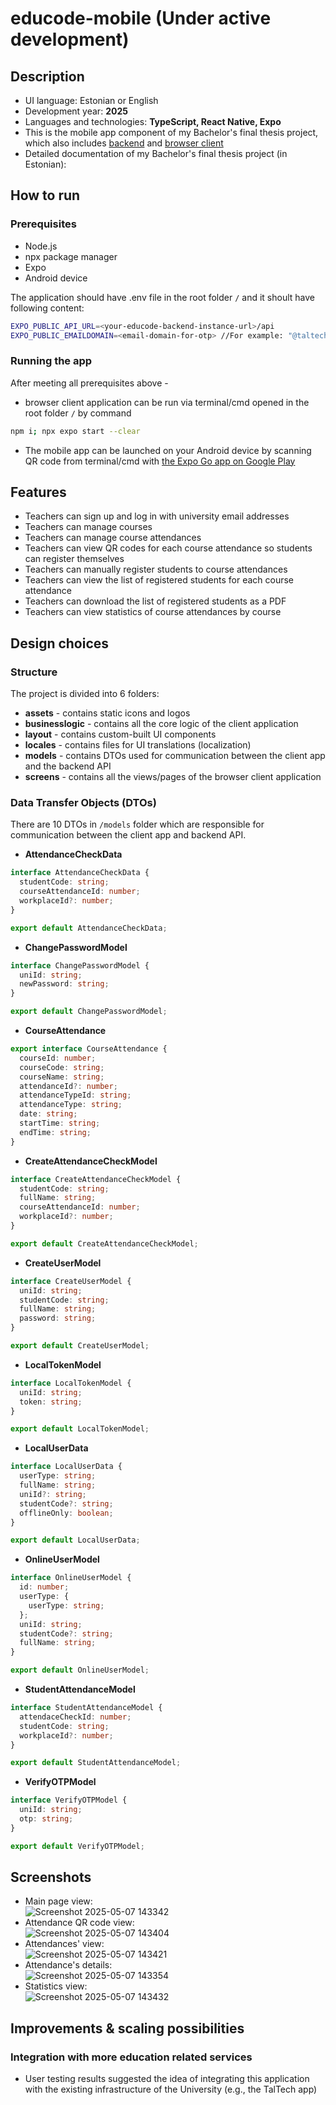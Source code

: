 # educode-mobile (Under active development)
## Description

* UI language: Estonian or English 
* Development year: **2025**
* Languages and technologies: **TypeScript, React Native, Expo**
* This is the mobile app component of my Bachelor's final thesis project, which also includes [backend](https://github.com/alaasmagi/educode-backend) and [browser client](https://github.com/alaasmagi/educode-web)
* Detailed documentation of my Bachelor's final thesis project (in Estonian):<link>

## How to run

### Prerequisites

* Node.js
* npx package manager
* Expo
* Android device

The application should have .env file in the root folder `/` and it shoult have following content:
```bash
EXPO_PUBLIC_API_URL=<your-educode-backend-instance-url>/api
EXPO_PUBLIC_EMAILDOMAIN=<email-domain-for-otp> //For example: "@taltech.ee"
```

### Running the app

After meeting all prerequisites above - 
* browser client application can be run via terminal/cmd opened in the root folder `/` by command
```bash
npm i; npx expo start --clear
```
* The mobile app can be launched on your Android device by scanning QR code from terminal/cmd with [the Expo Go app on Google Play](https://play.google.com/store/apps/details?id=host.exp.exponent)

## Features
- Teachers can sign up and log in with university email addresses
- Teachers can manage courses
- Teachers can manage course attendances
- Teachers can view QR codes for each course attendance so students can register themselves
- Teachers can manually register students to course attendances
- Teachers can view the list of registered students for each course attendance
- Teachers can download the list of registered students as a PDF
- Teachers can view statistics of course attendances by course

## Design choices

### Structure
The project is divided into 6 folders:
* **assets** - contains static icons and logos
* **businesslogic** - contains all the core logic of the client application
* **layout** - contains custom-built UI components
* **locales** - contains files for UI translations (localization)
* **models** - contains DTOs used for communication between the client app and the backend API
* **screens** - contains all the views/pages of the browser client application
  
### Data Transfer Objects (DTOs)
There are 10 DTOs in `/models` folder which are responsible for communication between the client app and backend API.
* **AttendanceCheckData**
```typescript
interface AttendanceCheckData {
  studentCode: string;
  courseAttendanceId: number;
  workplaceId?: number;
}

export default AttendanceCheckData;
```
* **ChangePasswordModel**
```typescript
interface ChangePasswordModel {
  uniId: string;
  newPassword: string;
}

export default ChangePasswordModel;
```
* **CourseAttendance**
```typescript
export interface CourseAttendance {
  courseId: number;
  courseCode: string;
  courseName: string;
  attendanceId?: number;
  attendanceTypeId: string;
  attendanceType: string;
  date: string;
  startTime: string;
  endTime: string;
}
```
* **CreateAttendanceCheckModel**
```typescript
interface CreateAttendanceCheckModel {
  studentCode: string;
  fullName: string;
  courseAttendanceId: number;
  workplaceId?: number;
}

export default CreateAttendanceCheckModel;
```
* **CreateUserModel**
```typescript
interface CreateUserModel {
  uniId: string;
  studentCode: string;
  fullName: string;
  password: string;
}

export default CreateUserModel;
```
* **LocalTokenModel**
```typescript
interface LocalTokenModel {
  uniId: string;
  token: string;
}

export default LocalTokenModel;
```
* **LocalUserData**
```typescript
interface LocalUserData {
  userType: string;
  fullName: string;
  uniId?: string;
  studentCode?: string;
  offlineOnly: boolean;
}

export default LocalUserData;
```
* **OnlineUserModel**
```typescript
interface OnlineUserModel {
  id: number;
  userType: {
    userType: string;
  };
  uniId: string;
  studentCode?: string;
  fullName: string;
}

export default OnlineUserModel;
```
* **StudentAttendanceModel**
```typescript
interface StudentAttendanceModel {
  attendaceCheckId: number;
  studentCode: string;
  workplaceId?: number;
}

export default StudentAttendanceModel;
```
* **VerifyOTPModel**
```typescript
interface VerifyOTPModel {
  uniId: string;
  otp: string;
}

export default VerifyOTPModel;
```

## Screenshots
* Main page view:  
![Screenshot 2025-05-07 143342](https://github.com/user-attachments/assets/597a9494-829a-41a4-bdec-6d2b1f93ead2)
* Attendance QR code view:  
![Screenshot 2025-05-07 143404](https://github.com/user-attachments/assets/f0c51ca4-0641-4eb7-8b22-0f94b2be3bb0)
* Attendances' view:  
![Screenshot 2025-05-07 143421](https://github.com/user-attachments/assets/7cb6f5c0-1c92-460a-a1d6-c2031f68a716)
* Attendance's details:  
![Screenshot 2025-05-07 143354](https://github.com/user-attachments/assets/10feab0a-1020-40fa-86b2-47aa65f8866e)
* Statistics view:  
![Screenshot 2025-05-07 143432](https://github.com/user-attachments/assets/95505dfa-f22c-4c56-b251-773dd9c76918)

## Improvements & scaling possibilities
### Integration with more education related services
* User testing results suggested the idea of integrating this application with the existing infrastructure of the University (e.g., the TalTech app)

